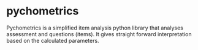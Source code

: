 # pychometrics
Pychometrics is a simplified item analysis python library that analyses assessment and questions (items). It gives straight forward interpretation based on the calculated parameters.
